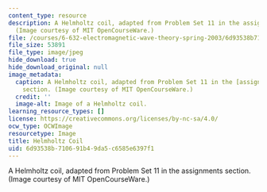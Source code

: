 ```yaml
---
content_type: resource
description: A Helmholtz coil, adapted from Problem Set 11 in the assignments section.
  (Image courtesy of MIT OpenCourseWare.)
file: /courses/6-632-electromagnetic-wave-theory-spring-2003/6d93538b710691b49da5c6585e6397f1_6-632s03.jpg
file_size: 53891
file_type: image/jpeg
hide_download: true
hide_download_original: null
image_metadata:
  caption: A Helmholtz coil, adapted from Problem Set 11 in the [assignments](/courses/6-632-electromagnetic-wave-theory-spring-2003/pages/assignments)
    section. (Image courtesy of MIT OpenCourseWare.)
  credit: ''
  image-alt: Image of a Helmholtz coil.
learning_resource_types: []
license: https://creativecommons.org/licenses/by-nc-sa/4.0/
ocw_type: OCWImage
resourcetype: Image
title: Helmholtz Coil
uid: 6d93538b-7106-91b4-9da5-c6585e6397f1
---
```

A Helmholtz coil, adapted from Problem Set 11 in the assignments section. (Image courtesy of MIT OpenCourseWare.)